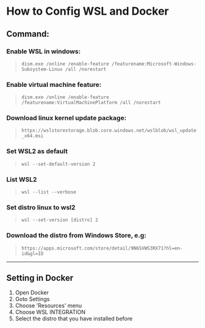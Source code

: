 # How to Config WSL and Docker

## Command:

### Enable WSL in windows: 
>`dism.exe /online /enable-feature /featurename:Microsoft-Windows-Subsystem-Linux /all /norestart`

### Enable virtual machine feature:
>`dism.exe /online /enable-feature /featurename:VirtualMachinePlatform /all /norestart`

### Download linux kernel update package:
>`https://wslstorestorage.blob.core.windows.net/wslblob/wsl_update_x64.msi`

### Set WSL2 as default
>`wsl --set-default-version 2`

### List WSL2
>`wsl --list --verbose`

### Set distro linux to wsl2
> `wsl --set-version [distro] 2`

### Download the distro from Windows Store, e.g:
>`https://apps.microsoft.com/store/detail/9N6SVWS3RX71?hl=en-id&gl=ID`

---

## Setting in Docker
1. Open Docker
2. Goto Settings
3. Choose 'Resources' menu
4. Choose WSL INTEGRATION
5. Select the distro that you have installed before